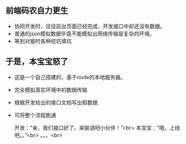 ## 前端码农自力更生

* 协同开发时，往往前台页面已经完成，开发接口中却还没有数据。
* 普通的json模拟数据毕竟不能模拟出网络传输层复杂的环境。
* 等到对接时各种挖坑填坑

## 于是，本宝宝怒了

* 这是一个自己搭建的，基于node的本地服务器。
* 完全模拟真实环境中的数据传输
* 根据开发给出的接口文档写出假数据
* 可将整个流程跑通
  
  开发：“亲，我们接口好了。来联调吧小伙伴！”\<br>
  本宝宝：“哦，上线吧。。”\<br>
  。。。\<br>
